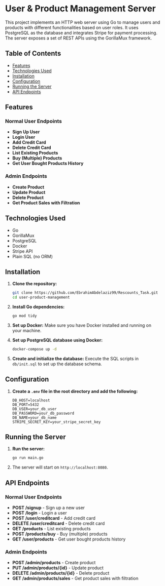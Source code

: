 # User & Product Management Server

This project implements an HTTP web server using Go to manage users and products with different functionalities based on user roles. It uses PostgreSQL as the database and integrates Stripe for payment processing. The server exposes a set of REST APIs using the GorillaMux framework.

## Table of Contents

- [Features](#features)
- [Technologies Used](#technologies-used)
- [Installation](#installation)
- [Configuration](#configuration)
- [Running the Server](#running-the-server)
- [API Endpoints](#api-endpoints)

## Features

### Normal User Endpoints
- **Sign Up User**
- **Login User**
- **Add Credit Card**
- **Delete Credit Card**
- **List Existing Products**
- **Buy (Multiple) Products**
- **Get User Bought Products History**

### Admin Endpoints
- **Create Product**
- **Update Product**
- **Delete Product**
- **Get Product Sales with Filtration**

## Technologies Used
- Go
- GorillaMux
- PostgreSQL
- Docker
- Stripe API
- Plain SQL (no ORM)

## Installation

1. **Clone the repository:**
    ```bash
    git clone https://github.com/EbrahimAbdelaziz99/Rescounts_Task.git
    cd user-product-management
    ```

2. **Install Go dependencies:**
    ```bash
    go mod tidy
    ```

3. **Set up Docker:**
    Make sure you have Docker installed and running on your machine.

4. **Set up PostgreSQL database using Docker:**
    ```bash
    docker-compose up -d
    ```

5. **Create and initialize the database:**
    Execute the SQL scripts in `db/init.sql` to set up the database schema.

## Configuration

1. **Create a `.env` file in the root directory and add the following:**
    ```
    DB_HOST=localhost
    DB_PORT=5432
    DB_USER=your_db_user
    DB_PASSWORD=your_db_password
    DB_NAME=your_db_name
    STRIPE_SECRET_KEY=your_stripe_secret_key
    ```

## Running the Server

1. **Run the server:**
    ```bash
    go run main.go
    ```

2. The server will start on `http://localhost:8080`.

## API Endpoints

### Normal User Endpoints
- **POST /signup** - Sign up a new user
- **POST /login** - Login a user
- **POST /user/creditcard** - Add credit card
- **DELETE /user/creditcard** - Delete credit card
- **GET /products** - List existing products
- **POST /products/buy** - Buy (multiple) products
- **GET /user/products** - Get user bought products history

### Admin Endpoints
- **POST /admin/products** - Create product
- **PUT /admin/products/{id}** - Update product
- **DELETE /admin/products/{id}** - Delete product
- **GET /admin/products/sales** - Get product sales with filtration